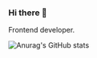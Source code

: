 ### Hi there 👋

Frontend developer.

![Anurag's GitHub stats](https://github-readme-stats.vercel.app/api?username=yunusemredeveloper&show_icons=true&theme=radical)
